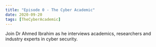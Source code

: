 ```yaml
---
title: "Episode 0 - The Cyber Academic"
date: 2020-09-20
tags: [TheCyberAcademic]
---
```


Join Dr Ahmed Ibrahim as he interviews academics, researchers and industry experts in cyber security.
